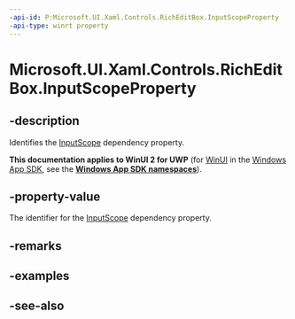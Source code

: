 ```yaml
---
-api-id: P:Microsoft.UI.Xaml.Controls.RichEditBox.InputScopeProperty
-api-type: winrt property
---
```


<!-- Property syntax
public Windows.UI.Xaml.DependencyProperty InputScopeProperty { get; }
-->

# Microsoft.UI.Xaml.Controls.RichEditBox.InputScopeProperty

## -description
Identifies the [InputScope](richeditbox_inputscope.md) dependency property.

**This documentation applies to WinUI 2 for UWP** (for [WinUI](/windows/apps/winui/winui3/) in the [Windows App SDK](/windows/apps/windows-app-sdk/), see the **[Windows App SDK namespaces](/windows/windows-app-sdk/api/winrt/)**).

## -property-value
The identifier for the [InputScope](richeditbox_inputscope.md) dependency property.

## -remarks

## -examples

## -see-also
